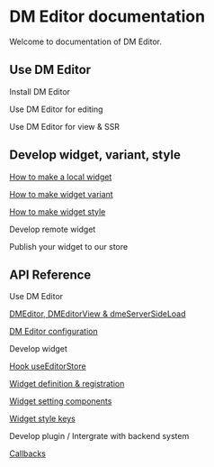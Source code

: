 # DM Editor documentation

Welcome to documentation of DM Editor.


Use DM Editor
-------
Install DM Editor

Use DM Editor for editing

Use DM Editor for view & SSR

Develop widget, variant, style
-------
[How to make a local widget](./tutorial/how-to-make-widget.md)

[How to make widget variant](./tutorial/how-to-make-a-widget-variant.md)

[How to make widget style](./tutorial/How-to-make-a-widget-style.md)

Develop remote widget

Publish your widget to our store

API Reference
--------
Use DM Editor

[DMEditor, DMEditorView & dmeServerSideLoad](./reference/dmeditor.md)

[DM Editor configuration](./reference/configuration.md)

Develop widget

[Hook useEditorStore](./tutorial/useEditorStore.md)

[Widget definition & registration](./reference/widget.md)

[Widget setting components](./reference/setting-components.md)

[Widget style keys](./reference/widget-style-keys.md)


Develop plugin / Intergrate with backend system

[Callbacks](./reference/callbacks.md)

